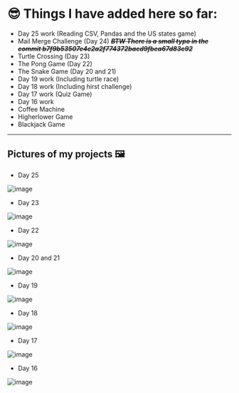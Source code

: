 # 😎 Things I have added here so far:
- Day 25 work (Reading CSV, Pandas and the US states game)
- Mail Merge Challenge (Day 24) ***~~BTW There is a small typo in the commit b7f9b53507e4c2a2f774372bacd9fbea67d83c92~~***
- Turtle Crossing (Day 23)
- The Pong Game (Day 22)
- The Snake Game (Day 20 and 21)
- Day 19 work (Including turtle race)
- Day 18 work (Including hirst challenge)
- Day 17 work (Quiz Game)
- Day 16 work 
- Coffee Machine
- Higherlower Game
- Blackjack Game

______

## Pictures of my projects 🖼️

- Day 25

![image](https://user-images.githubusercontent.com/113516635/225914547-cf4d9ba1-d45b-461f-9520-fdbb80294c87.png)



- Day 23

![image](https://user-images.githubusercontent.com/113516635/223456016-47040ef5-7275-449b-851f-0fe5963c75fc.png)


- Day 22

![image](https://user-images.githubusercontent.com/113516635/218700102-67c896ea-4eac-40f1-8818-10d24da960e6.png)


- Day 20 and 21

![image](https://user-images.githubusercontent.com/113516635/218411318-1942455d-c36d-44aa-8394-8a77f9077bf3.png)


- Day 19

![image](https://user-images.githubusercontent.com/113516635/218295623-cb4ce6bd-b119-431e-8142-5b1154101d34.png)


- Day 18

![image](https://user-images.githubusercontent.com/113516635/218295586-0e7c7ce8-def5-4142-80bd-c5ed016886a5.png)


- Day 17

![image](https://user-images.githubusercontent.com/113516635/218295449-f0d7269e-8155-4382-af44-e097b9c81c20.png)


- Day 16

 ![image](https://user-images.githubusercontent.com/113516635/218295416-24a63ac4-0568-46b3-9a00-b289375092af.png)








